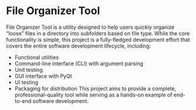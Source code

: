 # File Organizer Tool
File Organizer Tool is a utility designed to help users quickly organize “loose” files in a directory into subfolders based on file type. While the core functionality is simple, this project is a fully-fledged development effort that covers the entire software development lifecycle, including:
- Functional utilities
- Command-line interface (CLI) with argument parsing
- Unit testing
- GUI interface with PyQt
- UI testing
- Packaging for distribution
This project aims to provide a complete, professional-quality tool while serving as a hands-on example of end-to-end software development.
